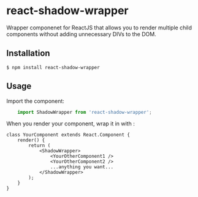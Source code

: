 # react-shadow-wrapper

Wrapper componenet for ReactJS that allows you to render multiple child components without adding unnecessary DIVs to the DOM.

## Installation

    $ npm install react-shadow-wrapper

## Usage

Import the component:

```typescript
    import ShadowWrapper from 'react-shadow-wrapper';
```

When you render your component, wrap it in with <ShadowWrapper></ShadowWrapper>:

```tsx
class YourComponent extends React.Component {
    render() {
        return (
            <ShadowWrapper>
                <YourOtherComponent1 />
                <YourOtherComponent2 />
                ...anything you want...
            </ShadowWrapper>
        );
    }
}
```

